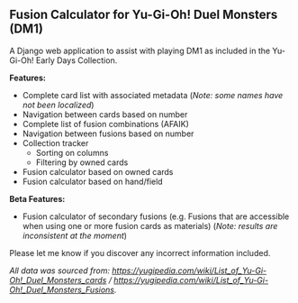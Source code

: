 ## Fusion Calculator for Yu-Gi-Oh! Duel Monsters (DM1)

A Django web application to assist with playing DM1 as included in the Yu-Gi-Oh! Early Days Collection. 

**Features:**

- Complete card list with associated metadata (*Note: some names have not been localized*)
- Navigation between cards based on number
- Complete list of fusion combinations (AFAIK)
- Navigation between fusions based on number
- Collection tracker
  - Sorting on columns
  - Filtering by owned cards
- Fusion calculator based on owned cards
- Fusion calculator based on hand/field

**Beta Features:**

- Fusion calculator of secondary fusions (e.g. Fusions that are accessible when using one or more fusion cards as materials) (*Note: results are inconsistent at the moment*)

Please let me know if you discover any incorrect information included.



*All data was sourced from: https://yugipedia.com/wiki/List_of_Yu-Gi-Oh!_Duel_Monsters_cards / https://yugipedia.com/wiki/List_of_Yu-Gi-Oh!_Duel_Monsters_Fusions.*
